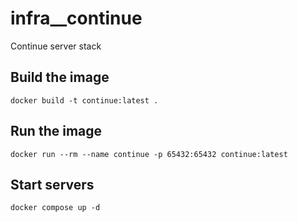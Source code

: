 # infra__continue

Continue server stack

## Build the image

```shell
docker build -t continue:latest .
```

## Run the image

```shell
docker run --rm --name continue -p 65432:65432 continue:latest
```

## Start servers

```shell
docker compose up -d
```